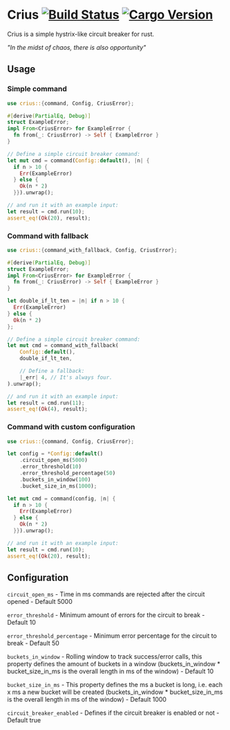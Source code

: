# Crius [![Build Status](https://travis-ci.org/reneweb/crius.svg?branch=master)](https://travis-ci.org/reneweb/crius) [![Cargo Version](https://img.shields.io/crates/v/crius.svg)](https://crates.io/crates/crius)

Crius is a simple hystrix-like circuit breaker for rust.

_"In the midst of chaos, there is also opportunity"_

## Usage

### Simple command
```rust
use crius::{command, Config, CriusError};

#[derive(PartialEq, Debug)]
struct ExampleError;
impl From<CriusError> for ExampleError {
  fn from(_: CriusError) -> Self { ExampleError }
}

// Define a simple circuit breaker command:
let mut cmd = command(Config::default(), |n| {
  if n > 10 {
    Err(ExampleError)
  } else {
    Ok(n * 2)
  }}).unwrap();

// and run it with an example input:
let result = cmd.run(10);
assert_eq!(Ok(20), result);
```

### Command with fallback
```rust
use crius::{command_with_fallback, Config, CriusError};

#[derive(PartialEq, Debug)]
struct ExampleError;
impl From<CriusError> for ExampleError {
  fn from(_: CriusError) -> Self { ExampleError }
}

let double_if_lt_ten = |n| if n > 10 {
  Err(ExampleError)
} else {
  Ok(n * 2)
};

// Define a simple circuit breaker command:
let mut cmd = command_with_fallback(
    Config::default(),
    double_if_lt_ten,

    // Define a fallback:
    |_err| 4, // It's always four.
).unwrap();

// and run it with an example input:
let result = cmd.run(11);
assert_eq!(Ok(4), result);
```

### Command with custom configuration
```rust
use crius::{command, Config, CriusError};

let config = *Config::default()
    .circuit_open_ms(5000)
    .error_threshold(10)
    .error_threshold_percentage(50)
    .buckets_in_window(100)
    .bucket_size_in_ms(1000);

let mut cmd = command(config, |n| {
  if n > 10 {
    Err(ExampleError)
  } else {
    Ok(n * 2)
  }}).unwrap();

// and run it with an example input:
let result = cmd.run(10);
assert_eq!(Ok(20), result);
```

## Configuration

`circuit_open_ms` - Time in ms commands are rejected after the circuit opened - Default 5000

`error_threshold` - Minimum amount of errors for the circuit to break - Default 10

`error_threshold_percentage` - Minimum error percentage for the circuit to break - Default 50

`buckets_in_window` - Rolling window to track success/error calls, this property defines the amount of buckets in a window (buckets_in_window * bucket_size_in_ms is the overall length in ms of the window) - Default 10

`bucket_size_in_ms` - This property defines the ms a bucket is long, i.e. each x ms a new bucket will be created (buckets_in_window * bucket_size_in_ms is the overall length in ms of the window) - Default 1000

`circuit_breaker_enabled` - Defines if the circuit breaker is enabled or not - Default true